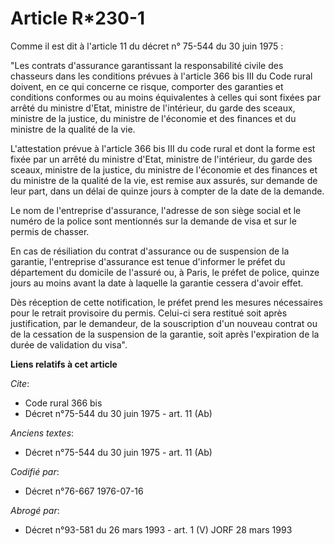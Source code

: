 # Article R*230-1

Comme il est dit à l'article 11 du décret n° 75-544 du 30 juin 1975 :

"Les contrats d'assurance garantissant la responsabilité civile des chasseurs dans les conditions prévues à l'article 366 bis
III du Code rural doivent, en ce qui concerne ce risque, comporter des garanties et conditions conformes ou au moins
équivalentes à celles qui sont fixées par arrêté du ministre d'Etat, ministre de l'intérieur, du garde des sceaux, ministre
de la justice, du ministre de l'économie et des finances et du ministre de la qualité de la vie.

L'attestation prévue à l'article 366 bis III du code rural et dont la forme est fixée par un arrêté du ministre d'Etat,
ministre de l'intérieur, du garde des sceaux, ministre de la justice, du ministre de l'économie et des finances et du
ministre de la qualité de la vie, est remise aux assurés, sur demande de leur part, dans un délai de quinze jours à compter
de la date de la demande.

Le nom de l'entreprise d'assurance, l'adresse de son siège social et le numéro de la police sont mentionnés sur la demande de
visa et sur le permis de chasser.

En cas de résiliation du contrat d'assurance ou de suspension de la garantie, l'entreprise d'assurance est tenue d'informer
le préfet du département du domicile de l'assuré ou, à Paris, le préfet de police, quinze jours au moins avant la date à
laquelle la garantie cessera d'avoir effet.

Dès réception de cette notification, le préfet prend les mesures nécessaires pour le retrait provisoire du permis. Celui-ci
sera restitué soit après justification, par le demandeur, de la souscription d'un nouveau contrat ou de la cessation de la
suspension de la garantie, soit après l'expiration de la durée de validation du visa".

**Liens relatifs à cet article**

_Cite_:

  - Code rural 366 bis
  - Décret n°75-544 du 30 juin 1975 - art. 11 (Ab)

_Anciens textes_:

  - Décret n°75-544 du 30 juin 1975 - art. 11 (Ab)

_Codifié par_:

  - Décret n°76-667 1976-07-16

_Abrogé par_:

  - Décret n°93-581 du 26 mars 1993 - art. 1 (V) JORF 28 mars 1993
